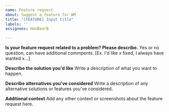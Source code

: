 ```yaml
---
name: Feature request
about: Suggest a feature for WM
title: "[FEATURE] Input title"
labels: ''
assignees: HooBearB

---
```


**Is your feature request related to a problem? Please describe.**
Yes or no question, can have additional commpents. [Ex. I'd like x fixed, I always have wanted x...]

**Describe the solution you'd like**
Write a description of what you want to happen.

**Describe alternatives you've considered**
Write a description of any alternative solutions or features you've considered.

**Additional context**
Add any other context or screenshots about the feature request here.
